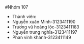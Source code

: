 #Nhóm 107
- Thành viên:
- Nguyễn xuân Minh-3123411190
- Trương vũ hoàng lộc-3123411183
- Nguyễn trung nghĩa-3123411197
- Phan vinh khánh-3123411149

